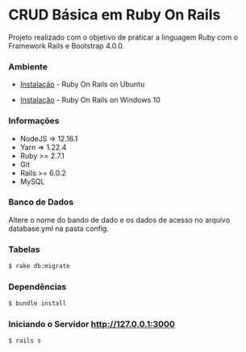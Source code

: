 # CRUD Básica em Ruby On Rails

Projeto realizado com o objetivo de praticar a linguagem Ruby com o Framework Rails e Bootstrap 4.0.0.

### Ambiente

* [Instalação](https://gorails.com/setup/ubuntu/18.10) - Ruby On Rails on Ubuntu

* [Instalação](https://gorails.com/setup/windows/10) - Ruby On Rails on Windows 10

### Informações

* NodeJS => 12.16.1
* Yarn => 1.22.4
* Ruby >= 2.7.1
* Git
* Rails >= 6.0.2
* MySQL


### Banco de Dados
Altere o nome do bando de dado e os dados de acesso no arquivo database.yml na pasta config.

### Tabelas
```sh
$ rake db:migrate
```
### Dependências
```sh
$ bundle install
```

### Iniciando o Servidor <http://127.0.0.1:3000>
```sh
$ rails s
```
